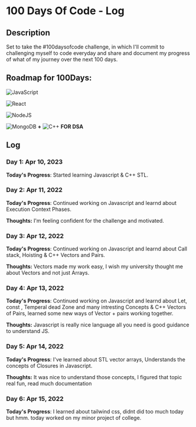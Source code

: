 # 100 Days Of Code - Log

## Description
Set to take the #100daysofcode challenge, in which I'll commit to challenging myself to code everyday and share and document my progress of what of my journey over the next 100 days.
## Roadmap for 100Days:
![JavaScript](https://img.shields.io/badge/javascript-%23323330.svg?style=for-the-badge&logo=javascript&logoColor=%23F7DF1E) 

![React](https://img.shields.io/badge/react-%2320232a.svg?style=for-the-badge&logo=react&logoColor=%2361DAFB)

![NodeJS](https://img.shields.io/badge/node.js-6DA55F?style=for-the-badge&logo=node.js&logoColor=white) 

![MongoDB](https://img.shields.io/badge/MongoDB-%234ea94b.svg?style=for-the-badge&logo=mongodb&logoColor=white) 
 **+**
![C++](https://img.shields.io/badge/c++-%2300599C.svg?style=for-the-badge&logo=c%2B%2B&logoColor=white) **FOR DSA**


## Log
### Day 1: Apr 10, 2023
**Today's Progress**: Started learning Javascript & C++ STL.

### Day 2: Apr 11, 2022
**Today's Progress**: Continued working on Javascript and learnd about Execution Context Phases.

**Thoughts:** I'm feeling confident for the challenge and motivated.

### Day 3: Apr 12, 2022
**Today's Progress**: Continued working on Javascript and learnd about Call stack, Hoisting & C++ Vectors and Pairs.

**Thoughts:** Vectors made my work easy, I wish my university thought me about Vectors and not just Arrays.

### Day 4: Apr 13, 2022
**Today's Progress**: Continued working on Javascript and learnd about Let, const , Temperal dead Zone and many intresting Concepts & C++ Vectors of Pairs, learned some new ways of Vector + pairs working together.

**Thoughts:** Javascript is really nice language all you need is good guidance to understand JS.

### Day 5: Apr 14, 2022
**Today's Progress**: I've learned about STL vector arrays,
Understands the concepts of Closures in Javascript.

**Thoughts:** It was nice to understand those concepts, I figured that topic real fun, read much documentation


### Day 6: Apr 15, 2022
**Today's Progress**: I learned about tailwind css,
didnt did too much today but hmm. today worked on my minor project of college.







